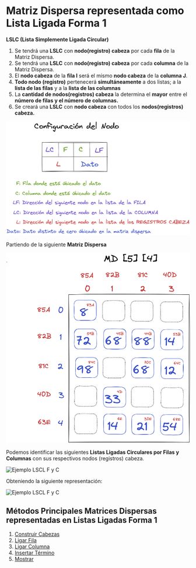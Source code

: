 # Matriz Dispersa representada como Lista Ligada Forma 1

**LSLC (Lista Simplemente Ligada Circular)**

1. Se tendrá una **LSLC** con **nodo(registro) cabeza** por cada **fila** de la Matriz Dispersa.
2. Se tendrá una **LSLC** con **nodo(registro) cabeza** por cada **columna** de la Matriz Dispersa.
3. El **nodo cabeza** de la **fila I** será el mismo **nodo cabeza** de la **columna J**.
4. **Todo nodo (registro)** pertenecerá **simultáneamente** a dos listas; a la **lista de las filas** y a la **lista de las columnas**
5. La **cantidad de nodos(registros) cabeza** la determina el **mayor** entre el **número de filas y el número de columnas.**
6. Se creará una **LSLC** con **nodo cabeza** con todos los **nodos(registros) cabeza.**



![Configuración del Nodo](../../assets/matrices_dispersas/dispersas_3.png)

Partiendo de la siguiente **Matriz Dispersa**

![Ejemplo Matriz Dispersa 2](../../assets/matrices_dispersas/dispersas_4.png)

Podemos identificar las siguientes **Listas Ligadas Circulares por Filas y Columnas** con sus respectivos nodos (registros) cabeza.

![Ejemplo LSCL F y C](../../assets/matrices_dispersas/dispersas_5.png)

Obteniendo la siguiente representación:

![Ejemplo LSCL F y C](../../assets/matrices_dispersas/dispersas_6.png)

## Métodos Principales Matrices Dispersas representadas en Listas Ligadas Forma 1

1. [Construir Cabezas](https://github.com/JohnFlorez25/estructuras-datos/blob/main/2.%20Matrices%20Dispersas/2.%20Listas%20Ligadas%20Forma%201/constuirCabezas.md)
2. [Ligar Fila](https://github.com/JohnFlorez25/estructuras-datos/blob/main/2.%20Matrices%20Dispersas/2.%20Listas%20Ligadas%20Forma%201/ligarFila.md)
3. [Ligar Columna](https://github.com/JohnFlorez25/estructuras-datos/blob/main/2.%20Matrices%20Dispersas/2.%20Listas%20Ligadas%20Forma%201/ligarColumna.md)
4. [Insertar Término](https://github.com/JohnFlorez25/estructuras-datos/blob/main/2.%20Matrices%20Dispersas/2.%20Listas%20Ligadas%20Forma%201/insertarDato.md)
5. [Mostrar](https://github.com/JohnFlorez25/estructuras-datos/blob/main/2.%20Matrices%20Dispersas/2.%20Listas%20Ligadas%20Forma%201/mostrar.md)
